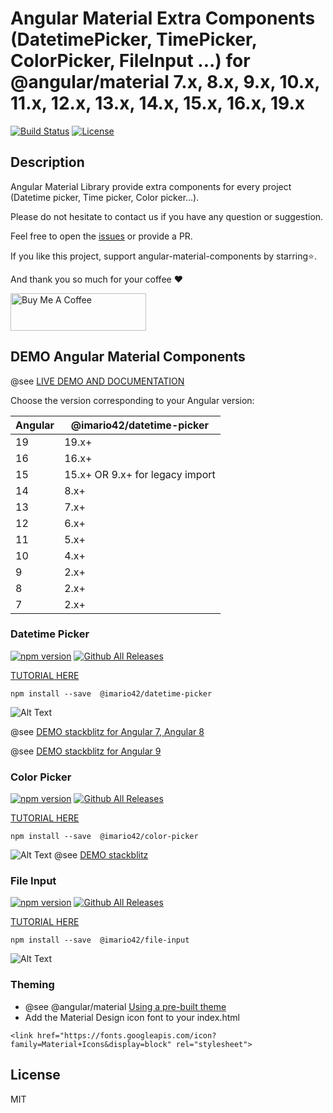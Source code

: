 # Angular Material Extra Components (DatetimePicker, TimePicker, ColorPicker, FileInput ...) for @angular/material 7.x, 8.x, 9.x, 10.x, 11.x, 12.x, 13.x, 14.x, 15.x, 16.x, 19.x

[![Build Status](https://travis-ci.com/h2qutc/angular-material-components.svg?branch=master)](https://travis-ci.com/h2qutc/angular-material-components)
[![License](https://img.shields.io/npm/l/angular-material-components.svg)](https://www.npmjs.com/package/angular-material-components)

## Description

Angular Material Library provide extra components for every project (Datetime picker, Time picker,
Color picker...).

Please do not hesitate to contact us if you have any question or suggestion.

Feel free to open the [issues](https://github.com/imari42/angular-material-components/issues) or
provide a PR.

If you like this project, support angular-material-components by starring⭐.

And thank you so much for your coffee ❤️

<a href="https://www.buymeacoffee.com/h2qutc" target="_blank"><img src="https://cdn.buymeacoffee.com/buttons/v2/default-yellow.png" alt="Buy Me A Coffee" style="height: 60px !important;width: 217px !important;" ></a>

## DEMO Angular Material Components

@see [LIVE DEMO AND DOCUMENTATION](https://h2qutc.github.io/angular-material-components/)

Choose the version corresponding to your Angular version:

| Angular | @imario42/datetime-picker       |
|---------|---------------------------------|
| 19      | 19.x+                           |
| 16      | 16.x+                           |
| 15      | 15.x+ OR 9.x+ for legacy import |
| 14      | 8.x+                            |
| 13      | 7.x+                            |
| 12      | 6.x+                            |
| 11      | 5.x+                            |
| 10      | 4.x+                            |
| 9       | 2.x+                            |
| 8       | 2.x+                            |
| 7       | 2.x+                            |

### Datetime Picker

[![npm version](https://badge.fury.io/js/%40angular-material-components%2Fdatetime-picker.svg)](https://www.npmjs.com/package/@imario42/datetime-picker)
[![Github All Releases](https://img.shields.io/npm/dt/@imario42/datetime-picker.svg)]()

[TUTORIAL HERE](https://h2qutc.github.io/angular-material-components/)

```
npm install --save  @imario42/datetime-picker
```

![Alt Text](demo_datetime_picker.png)

@see
[DEMO stackblitz for Angular 7, Angular 8](https://stackblitz.com/edit/demo-ngx-mat-datetime-picker)

@see
[DEMO stackblitz for Angular 9](https://stackblitz.com/edit/demo-ngx-mat-datetime-picker-angular9)

### Color Picker

[![npm version](https://badge.fury.io/js/%40angular-material-components%2Fcolor-picker.svg)](https://www.npmjs.com/package/@imario42/color-picker)
[![Github All Releases](https://img.shields.io/npm/dt/@imario42/color-picker.svg)]()

[TUTORIAL HERE](https://h2qutc.github.io/angular-material-components/)

```
npm install --save  @imario42/color-picker
```

![Alt Text](demo_color_picker.png) @see
[DEMO stackblitz](https://stackblitz.com/edit/demo-ngx-mat-color-picker)

### File Input

[![npm version](https://badge.fury.io/js/%40angular-material-components%2Ffile-input.svg)](https://www.npmjs.com/package/@imario42/file-input)
[![Github All Releases](https://img.shields.io/npm/dt/@imario42/file-input.svg)]()

[TUTORIAL HERE](https://h2qutc.github.io/angular-material-components/)

```
npm install --save  @imario42/file-input
```

![Alt Text](demo_file_input.png)

### Theming

- @see @angular/material
  [Using a pre-built theme](https://material.angular.io/guide/theming#using-a-pre-built-theme)
- Add the Material Design icon font to your index.html

```
<link href="https://fonts.googleapis.com/icon?family=Material+Icons&display=block" rel="stylesheet">
```

## License

MIT
